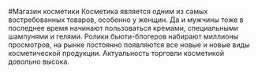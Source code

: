 #Магазин косметики 
Косметика является одним из самых востребованных товаров, особенно у женщин. Да и мужчины тоже в последнее время начинают пользоваться кремами, специальными шампунями и гелями. Ролики бьюти-блогеров набирают миллионы просмотров, на рынке постоянно появляются все новые и новые виды косметической продукции. Актуальность торговли косметикой довольно высока.

